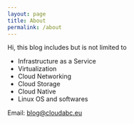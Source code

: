 ```yaml
---
layout: page
title: About
permalink: /about
---
```


Hi, this blog includes but is not limited to
- Infrastructure as a Service
- Virtualization
- Cloud Networking
- Cloud Storage
- Cloud Native
- Linux OS and softwares

Email: [blog@cloudabc.eu](mailto:blog@cloudabc.eu)
